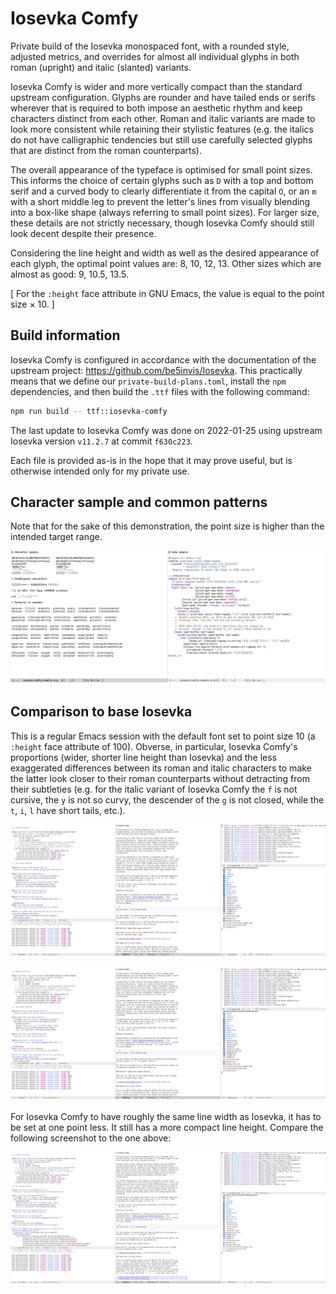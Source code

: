 # Iosevka Comfy

Private build of the Iosevka monospaced font, with a rounded style,
adjusted metrics, and overrides for almost all individual glyphs in both
roman (upright) and italic (slanted) variants.

Iosevka Comfy is wider and more vertically compact than the standard
upstream configuration.  Glyphs are rounder and have tailed ends or
serifs wherever that is required to both impose an aesthetic rhythm and
keep characters distinct from each other.  Roman and italic variants are
made to look more consistent while retaining their stylistic features
(e.g. the italics do not have calligraphic tendencies but still use
carefully selected glyphs that are distinct from the roman
counterparts).

The overall appearance of the typeface is optimised for small point
sizes.  This informs the choice of certain glyphs such as `D` with a top
and bottom serif and a curved body to clearly differentiate it from the
capital `O`, or an `m` with a short middle leg to prevent the letter's
lines from visually blending into a box-like shape (always referring to
small point sizes).  For larger size, these details are not strictly
necessary, though Iosevka Comfy should still look decent despite their
presence.

Considering the line height and width as well as the desired appearance
of each glyph, the optimal point values are: 8, 10, 12, 13.  Other sizes
which are almost as good: 9, 10.5, 13.5.

[ For the `:height` face attribute in GNU Emacs, the value is equal to
  the point size × 10. ]

## Build information

Iosevka Comfy is configured in accordance with the documentation of the
upstream project: <https://github.com/be5invis/Iosevka>.  This
practically means that we define our `private-build-plans.toml`, install
the `npm` dependencies, and then build the `.ttf` files with the
following command:

```sh
npm run build -- ttf::iosevka-comfy
```

The last update to Iosevka Comfy was done on 2022-01-25 using upstream
Iosevka version `v11.2.7` at commit `f630c223`.

Each file is provided as-is in the hope that it may prove useful, but
is otherwise intended only for my private use.

## Character sample and common patterns

Note that for the sake of this demonstration, the point size is higher
than the intended target range.

![iosevka-comfy-sample-light](./iosevka-comfy-sample-light.png)

## Comparison to base Iosevka

This is a regular Emacs session with the default font set to point size
10 (a `:height` face attribute of 100).  Obverse, in particular, Iosevka
Comfy's proportions (wider, shorter line height than Iosevka) and the
less exaggerated differences between its roman and italic characters to
make the latter look closer to their roman counterparts without
detracting from their subtleties (e.g. for the italic variant of Iosevka
Comfy the `f` is not cursive, the `y` is not so curvy, the descender of
the `g` is not closed, while the `t`, `i`, `l` have short tails, etc.).

![iosevka-comfy-10pt](./iosevka-comfy-10pt.png)

![iosevka-10pt](./iosevka-10pt.png)

For Iosevka Comfy to have roughly the same line width as Iosevka, it has
to be set at one point less.  It still has a more compact line height.
Compare the following screenshot to the one above:

![iosevka-comfy-9pt](./iosevka-comfy-9pt.png)
